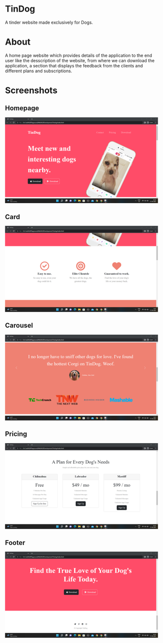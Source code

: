 
# TinDog

A tinder website made exclusively for Dogs.

# About

A home page website which provides details of the application to the end user like the desscription of the website, from where we can download the application, a section that displays the feedback from the clients and different plans and subscriptions.

# Screenshots

## Homepage
![App Screenshot](https://github.com/SagarPatil007/TinDog/blob/main/Screenshot/page%201.png?raw=true)

## Card
![App Screenshot](https://github.com/SagarPatil007/TinDog/blob/main/Screenshot/page%202.png?raw=true)

## Carousel

![App Screenshot](https://github.com/SagarPatil007/TinDog/blob/main/Screenshot/page%203.png?raw=true)

## Pricing

![App Screenshot](https://github.com/SagarPatil007/TinDog/blob/main/Screenshot/page%204.png?raw=true)

## Footer

![App Screenshot](https://github.com/SagarPatil007/TinDog/blob/main/Screenshot/page%205.png?raw=true)
